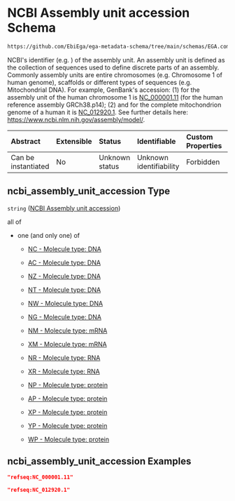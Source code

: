 # NCBI Assembly unit accession Schema

```txt
https://github.com/EbiEga/ega-metadata-schema/tree/main/schemas/EGA.common-definitions.json#/definitions/ncbi_assembly_descriptor/properties/ncbi_assembly_unit_accession
```

NCBI's identifier (e.g. ) of the assembly unit. An assembly unit is defined as the collection of sequences used to define discrete parts of an assembly. Commonly assembly units are entire chromosomes (e.g. Chromosome 1 of human genome), scaffolds or different types of sequences (e.g. Mitochondrial DNA). For example, GenBank's accession: (1) for the assembly unit of the human chromosome 1 is [NC\_000001.11](https://www.ncbi.nlm.nih.gov/nuccore/NC\_000001.11) (for the human reference assembly GRCh38.p14); (2) and for the complete mitochondrion genome of a human it is [NC\_012920.1](https://www.ncbi.nlm.nih.gov/nuccore/NC\_012920.1). See further details here: <https://www.ncbi.nlm.nih.gov/assembly/model/>.

| Abstract            | Extensible | Status         | Identifiable            | Custom Properties | Additional Properties | Access Restrictions | Defined In                                                                                |
| :------------------ | :--------- | :------------- | :---------------------- | :---------------- | :-------------------- | :------------------ | :---------------------------------------------------------------------------------------- |
| Can be instantiated | No         | Unknown status | Unknown identifiability | Forbidden         | Allowed               | none                | [EGA.common-definitions.json*](../out/EGA.common-definitions.json "open original schema") |

## ncbi_assembly_unit_accession Type

`string` ([NCBI Assembly unit accession](ega-12-definitions-ncbis-assembly-descriptor-properties-ncbi-assembly-unit-accession.md))

all of

*   one (and only one) of

    *   [NC - Molecule type: DNA](ega-12-definitions-refseq-accessions-data1098-curie-pattern-oneof-nc---molecule-type-dna.md "check type definition")

    *   [AC - Molecule type: DNA](ega-12-definitions-refseq-accessions-data1098-curie-pattern-oneof-ac---molecule-type-dna.md "check type definition")

    *   [NZ - Molecule type: DNA](ega-12-definitions-refseq-accessions-data1098-curie-pattern-oneof-nz---molecule-type-dna.md "check type definition")

    *   [NT - Molecule type: DNA](ega-12-definitions-refseq-accessions-data1098-curie-pattern-oneof-nt---molecule-type-dna.md "check type definition")

    *   [NW - Molecule type: DNA](ega-12-definitions-refseq-accessions-data1098-curie-pattern-oneof-nw---molecule-type-dna.md "check type definition")

    *   [NG - Molecule type: DNA](ega-12-definitions-refseq-accessions-data1098-curie-pattern-oneof-ng---molecule-type-dna.md "check type definition")

    *   [NM - Molecule type: mRNA](ega-12-definitions-refseq-accessions-data1098-curie-pattern-oneof-nm---molecule-type-mrna.md "check type definition")

    *   [XM - Molecule type: mRNA](ega-12-definitions-refseq-accessions-data1098-curie-pattern-oneof-xm---molecule-type-mrna.md "check type definition")

    *   [NR - Molecule type: RNA](ega-12-definitions-refseq-accessions-data1098-curie-pattern-oneof-nr---molecule-type-rna.md "check type definition")

    *   [XR - Molecule type: RNA](ega-12-definitions-refseq-accessions-data1098-curie-pattern-oneof-xr---molecule-type-rna.md "check type definition")

    *   [NP - Molecule type: protein](ega-12-definitions-refseq-accessions-data1098-curie-pattern-oneof-np---molecule-type-protein.md "check type definition")

    *   [AP - Molecule type: protein](ega-12-definitions-refseq-accessions-data1098-curie-pattern-oneof-ap---molecule-type-protein.md "check type definition")

    *   [XP - Molecule type: protein](ega-12-definitions-refseq-accessions-data1098-curie-pattern-oneof-xp---molecule-type-protein.md "check type definition")

    *   [YP - Molecule type: protein](ega-12-definitions-refseq-accessions-data1098-curie-pattern-oneof-yp---molecule-type-protein.md "check type definition")

    *   [WP - Molecule type: protein](ega-12-definitions-refseq-accessions-data1098-curie-pattern-oneof-wp---molecule-type-protein.md "check type definition")

## ncbi_assembly_unit_accession Examples

```json
"refseq:NC_000001.11"
```

```json
"refseq:NC_012920.1"
```
